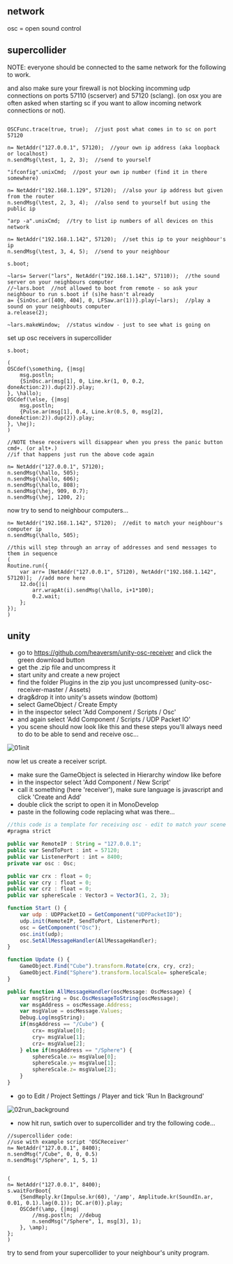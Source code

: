 network
--------------------

osc = open sound control

supercollider
--

NOTE: everyone should be connected to the same network for the following to work.

and also make sure your firewall is not blocking incomming udp connections on ports 57110 (scserver) and 57120 (sclang). (on osx you are often asked when starting sc if you want to allow incoming network connections or not).

```

OSCFunc.trace(true, true);  //just post what comes in to sc on port 57120

n= NetAddr("127.0.0.1", 57120);  //your own ip address (aka loopback or localhost)
n.sendMsg(\test, 1, 2, 3);  //send to yourself

"ifconfig".unixCmd;  //post your own ip number (find it in there somewhere)

n= NetAddr("192.168.1.129", 57120);  //also your ip address but given from the router
n.sendMsg(\test, 2, 3, 4);  //also send to yourself but using the public ip

"arp -a".unixCmd;  //try to list ip numbers of all devices on this network

n= NetAddr("192.168.1.142", 57120);  //set this ip to your neighbour's ip
n.sendMsg(\test, 3, 4, 5);  //send to your neighbour

s.boot;

~lars= Server("lars", NetAddr("192.168.1.142", 57110));  //the sound server on your neighbours computer
//~lars.boot  //not allowed to boot from remote - so ask your neighbour to run s.boot if (s)he hasn't already
a= {SinOsc.ar([400, 404], 0, LFSaw.ar(1))}.play(~lars);  //play a sound on your neighbouts computer
a.release(2);

~lars.makeWindow;  //status window - just to see what is going on
```

set up osc receivers in supercollider

```
s.boot;

(
OSCdef(\something, {|msg|
    msg.postln;
    {SinOsc.ar(msg[1], 0, Line.kr(1, 0, 0.2, doneAction:2)).dup(2)}.play;
}, \hallo);
OSCdef(\else, {|msg|
    msg.postln;
    {Pulse.ar(msg[1], 0.4, Line.kr(0.5, 0, msg[2], doneAction:2)).dup(2)}.play;
}, \hej);
)

//NOTE these receivers will disappear when you press the panic button cmd+. (or alt+.)
//if that happens just run the above code again

n= NetAddr("127.0.0.1", 57120);
n.sendMsg(\hallo, 505);
n.sendMsg(\hallo, 606);
n.sendMsg(\hallo, 808);
n.sendMsg(\hej, 909, 0.7);
n.sendMsg(\hej, 1200, 2);
```

now try to send to neighbour computers...

```
n= NetAddr("192.168.1.142", 57120);  //edit to match your neighbour's computer ip
n.sendMsg(\hallo, 505);

//this will step through an array of addresses and send messages to them in sequence
(
Routine.run({
    var arr= [NetAddr("127.0.0.1", 57120), NetAddr("192.168.1.142", 57120)];  //add more here
    12.do{|i|
        arr.wrapAt(i).sendMsg(\hallo, i+1*100);
        0.2.wait;
    };
});
)
```

unity
--

* go to <https://github.com/heaversm/unity-osc-receiver> and click the green download button
* get the .zip file and uncompress it
* start unity and create a new project
* find the folder Plugins in the zip you just uncompressed (unity-osc-receiver-master / Assets)
* drag&drop it into unity's assets window (bottom)
* select GameObject / Create Empty
* in the inspector select 'Add Component / Scripts / Osc'
* and again select 'Add Component / Scripts / UDP Packet IO'
* you scene should now look like this and these steps you'll always need to do to be able to send and receive osc...

![01init](01init.png?raw=true "init")

now let us create a receiver script.

* make sure the GameObject is selected in Hierarchy window like before
* in the inspector select 'Add Component / New Script'
* call it something (here 'receiver'), make sure language is javascript and click 'Create and Add'
* double click the script to open it in MonoDevelop
* paste in the following code replacing what was there...

```javascript
//this code is a template for receiving osc - edit to match your scene
#pragma strict

public var RemoteIP : String = "127.0.0.1";
public var SendToPort : int = 57120;
public var ListenerPort : int = 8400;
private var osc : Osc;

public var crx : float = 0;
public var cry : float = 0;
public var crz : float = 0;
public var sphereScale : Vector3 = Vector3(1, 2, 3);

function Start () {
    var udp : UDPPacketIO = GetComponent("UDPPacketIO");
    udp.init(RemoteIP, SendToPort, ListenerPort);
    osc = GetComponent("Osc");
    osc.init(udp);
    osc.SetAllMessageHandler(AllMessageHandler);
}

function Update () {
    GameObject.Find("Cube").transform.Rotate(crx, cry, crz);
    GameObject.Find("Sphere").transform.localScale= sphereScale;
}

public function AllMessageHandler(oscMessage: OscMessage) {
    var msgString = Osc.OscMessageToString(oscMessage);
    var msgAddress = oscMessage.Address;
    var msgValue = oscMessage.Values;
    Debug.Log(msgString);
    if(msgAddress == "/Cube") {
        crx= msgValue[0];
        cry= msgValue[1];
        crz= msgValue[2];
    } else if(msgAddress == "/Sphere") {
        sphereScale.x= msgValue[0];
        sphereScale.y= msgValue[1];
        sphereScale.z= msgValue[2];
    }
}
```

* go to Edit / Project Settings / Player and tick 'Run In Background'

![02run_background](02run_background.png?raw=true "run_background")

* now hit run, swtich over to supercollider and try the following code...

```
//supercollider code:
//use with example script 'OSCReceiver'
n= NetAddr("127.0.0.1", 8400);
n.sendMsg("/Cube", 0, 0, 0.5)
n.sendMsg("/Sphere", 1, 5, 1)


(
n= NetAddr("127.0.0.1", 8400);
s.waitForBoot{
    {SendReply.kr(Impulse.kr(60), '/amp', Amplitude.kr(SoundIn.ar, 0.01, 0.1).lag(0.1)); DC.ar(0)}.play;
    OSCdef(\amp, {|msg|
        //msg.postln;  //debug
        n.sendMsg("/Sphere", 1, msg[3], 1);
    }, \amp);
};
)

```

try to send from your supercollider to your neighbour's unity program.
